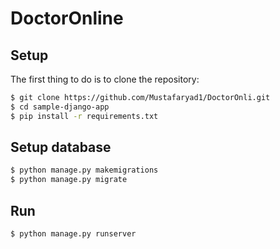 # DoctorOnline

## Setup

The first thing to do is to clone the repository:

```sh
$ git clone https://github.com/Mustafaryad1/DoctorOnli.git
$ cd sample-django-app
$ pip install -r requirements.txt
```
## Setup database

```sh
$ python manage.py makemigrations
$ python manage.py migrate
```

## Run 
```sh
$ python manage.py runserver
```
